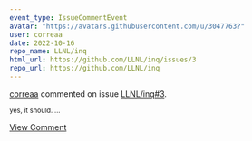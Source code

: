 ```yaml
---
event_type: IssueCommentEvent
avatar: "https://avatars.githubusercontent.com/u/3047763?"
user: correaa
date: 2022-10-16
repo_name: LLNL/inq
html_url: https://github.com/LLNL/inq/issues/3
repo_url: https://github.com/LLNL/inq
---
```


<a href='https://github.com/correaa' target='_blank'>correaa</a> commented on issue <a href='https://github.com/LLNL/inq/issues/3' target='_blank'>LLNL/inq#3</a>.

<small>yes, it should....</small>

<a href='https://github.com/LLNL/inq/issues/3' target='_blank'>View Comment</a>